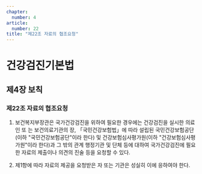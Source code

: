 ```yaml
---
chapter:
  number: 4
article:
  number: 22
title: "제22조 자료의 협조요청"
---
```

# 건강검진기본법

## 제4장 보칙

### 제22조 자료의 협조요청

1. 보건복지부장관은 국가건강검진을 위하여 필요한 경우에는 건강검진을 실시한 의료인 또
는 보건의료기관의 장, 「국민건강보험법」에 따라 설립된 국민건강보험공단(이하 "국민건강보험공단"이라 한다) 및 건강보험심사평가원(이하 "건강보험심사평가원"이라 한다)과 그 밖의 관계 행정기관 및 단체 등에 대하여 국가건강검진에 필요한 자료의 제출이나 의견의 진술 등을 요청할 수 있다.

2. 제1항에 따라 자료의 제공을 요청받은 자 또는 기관은 성실히 이에 응하여야 한다.
